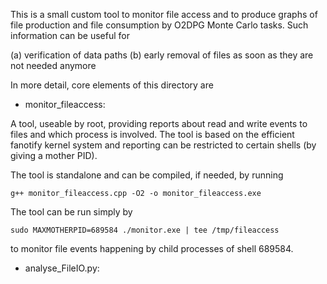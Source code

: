This is a small custom tool to monitor file access
and to produce graphs of file production and file consumption
by O2DPG Monte Carlo tasks. Such information can be useful for

(a) verification of data paths
(b) early removal of files as soon as they are not needed anymore


In more detail, core elements of this directory are

* monitor_fileaccess:

A tool, useable by root, providing reports about
read and write events to files and which process is involved.
The tool is based on the efficient fanotify kernel system and reporting
can be restricted to certain shells (by giving a mother PID).

The tool is standalone and can be compiled, if needed, by running

`g++ monitor_fileaccess.cpp -O2 -o monitor_fileaccess.exe`

The tool can be run simply by

```
sudo MAXMOTHERPID=689584 ./monitor.exe | tee /tmp/fileaccess
```

to monitor file events happening by child processes of shell 689584.


* analyse_FileIO.py:







